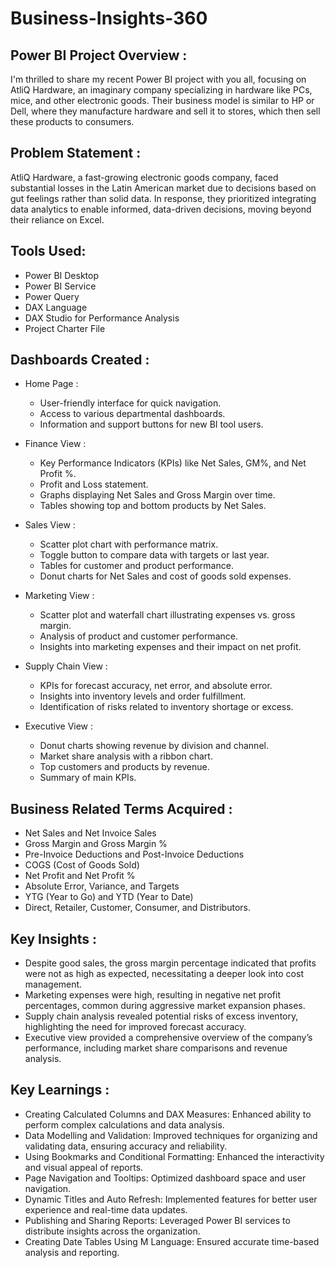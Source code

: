 # Business-Insights-360

## Power BI Project Overview :

I'm thrilled to share my recent Power BI project with you all, focusing on AtliQ Hardware, an imaginary company specializing in hardware like PCs, mice, and other electronic goods. Their business model is similar to HP or Dell, where they manufacture hardware and sell it to stores, which then sell these products to consumers.

## Problem Statement :

AtliQ Hardware, a fast-growing electronic goods company, faced substantial losses in the Latin American market due to decisions based on gut feelings rather than solid data. In response, they prioritized integrating data analytics to enable informed, data-driven decisions, moving beyond their reliance on Excel.

## Tools Used:
  
   *	Power BI Desktop
   *	Power BI Service
   *	Power Query
   *	DAX Language
   *	DAX Studio for Performance Analysis
   *	Project Charter File


## Dashboards Created :

*	 Home Page :

 	   *	User-friendly interface for quick navigation.
     *	Access to various departmental dashboards.
     *	Information and support buttons for new BI tool users.

*  Finance View :

    *   Key Performance Indicators (KPIs) like Net Sales, GM%, and Net Profit %.
    *   Profit and Loss statement.
	  *   Graphs displaying Net Sales and Gross Margin over time.
	  *   Tables showing top and bottom products by Net Sales.
 
*  Sales View :

    *   Scatter plot chart with performance matrix.
    *   Toggle button to compare data with targets or last year.
	  *   Tables for customer and product performance.
    *   Donut charts for Net Sales and cost of goods sold expenses.

 *  Marketing View :

    *  	Scatter plot and waterfall chart illustrating expenses vs. gross margin.
    *   Analysis of product and customer performance.
    *	Insights into marketing expenses and their impact on net profit.
  
*   Supply Chain View :

    *   KPIs for forecast accuracy, net error, and absolute error.
    *   Insights into inventory levels and order fulfillment.
    *   Identification of risks related to inventory shortage or excess.

*   Executive View :

    *   Donut charts showing revenue by division and channel.
    *   Market share analysis with a ribbon chart.
    *   Top customers and products by revenue.
    *   Summary of main KPIs.


## Business Related Terms Acquired :

   *	Net Sales and Net Invoice Sales
   *	Gross Margin and Gross Margin %
   *	Pre-Invoice Deductions and Post-Invoice Deductions
   *	COGS (Cost of Goods Sold)
   *	Net Profit and Net Profit %
   *	Absolute Error, Variance, and Targets
   *	YTG (Year to Go) and YTD (Year to Date)
   *	Direct, Retailer, Customer, Consumer, and Distributors.

## Key Insights :

   *	Despite good sales, the gross margin percentage indicated that profits were not as high as expected, necessitating a deeper look into cost management.
   *    Marketing expenses were high, resulting in negative net profit percentages, common during aggressive market expansion phases.
   *	Supply chain analysis revealed potential risks of excess inventory, highlighting the need for improved forecast accuracy.
   *	Executive view provided a comprehensive overview of the company’s performance, including market share comparisons and revenue analysis.


 ## Key Learnings :

   *	Creating Calculated Columns and DAX Measures: Enhanced ability to perform complex calculations and data analysis.
   *	Data Modelling and Validation: Improved techniques for organizing and validating data, ensuring accuracy and reliability.
   *	Using Bookmarks and Conditional Formatting: Enhanced the interactivity and visual appeal of reports.
   *	Page Navigation and Tooltips: Optimized dashboard space and user navigation.
   *	Dynamic Titles and Auto Refresh: Implemented features for better user experience and real-time data updates.
   *	Publishing and Sharing Reports: Leveraged Power BI services to distribute insights across the organization.
   *	Creating Date Tables Using M Language: Ensured accurate time-based analysis and reporting.


   


	

  


